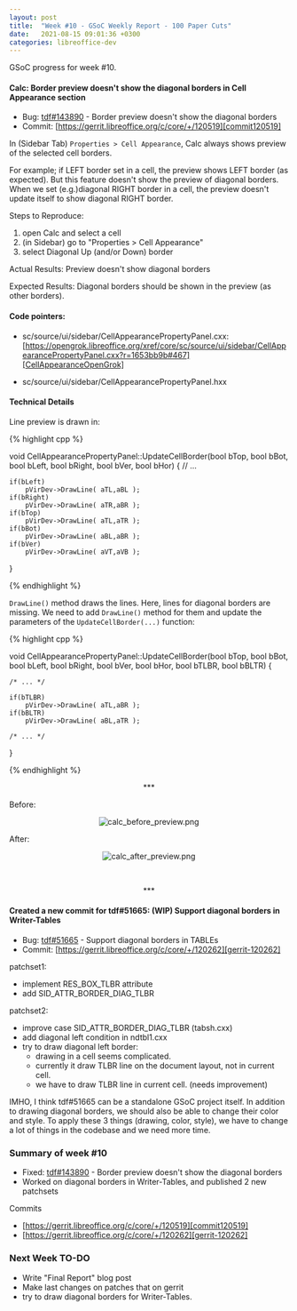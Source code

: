 ```yaml
---
layout: post
title:  "Week #10 - GSoC Weekly Report - 100 Paper Cuts"
date:   2021-08-15 09:01:36 +0300
categories: libreoffice-dev
---
```


GSoC progress for week #10.

#### Calc: Border preview doesn't show the diagonal borders in Cell Appearance section

- Bug: [tdf#143890][tdf#143890] - Border preview doesn't show the diagonal borders
- Commit: [https://gerrit.libreoffice.org/c/core/+/120519][commit120519]

In (Sidebar Tab) `Properties > Cell Appearance`, Calc always shows preview of the selected cell borders.

For example; if LEFT border set in a cell, the preview shows LEFT border (as expected). But this feature doesn't show the preview of diagonal borders. When we set (e.g.)diagonal RIGHT border in a cell, the preview doesn't update itself to show diagonal RIGHT border.

Steps to Reproduce:
1. open Calc and select a cell
2. (in Sidebar) go to "Properties > Cell Appearance"
3. select Diagonal Up (and/or Down) border 

Actual Results:
Preview doesn't show diagonal borders

Expected Results:
Diagonal borders should be shown in the preview (as other borders).


#### Code pointers:

- sc/source/ui/sidebar/CellAppearancePropertyPanel.cxx: [https://opengrok.libreoffice.org/xref/core/sc/source/ui/sidebar/CellAppearancePropertyPanel.cxx?r=1653bb9b#467][CellAppearanceOpenGrok]

- sc/source/ui/sidebar/CellAppearancePropertyPanel.hxx

#### Technical Details

Line preview is drawn in:

{% highlight cpp %}

void CellAppearancePropertyPanel::UpdateCellBorder(bool bTop, bool bBot, bool bLeft, bool bRight,
                                                   bool bVer, bool bHor)
{
    // ...

    if(bLeft)
        pVirDev->DrawLine( aTL,aBL );
    if(bRight)
        pVirDev->DrawLine( aTR,aBR );
    if(bTop)
        pVirDev->DrawLine( aTL,aTR );
    if(bBot)
        pVirDev->DrawLine( aBL,aBR );
    if(bVer)
        pVirDev->DrawLine( aVT,aVB );

}

{% endhighlight %}

`DrawLine()` method draws the lines. Here, lines for diagonal borders are missing. We need to add `DrawLine()` method for them and update the parameters of the `UpdateCellBorder(...)` function:

{% highlight cpp %}

void CellAppearancePropertyPanel::UpdateCellBorder(bool bTop, bool bBot, bool bLeft, bool bRight,
                                                   bool bVer, bool bHor,
                                                   bool bTLBR, bool bBLTR)
{                                             

    /* ... */

    if(bTLBR)
        pVirDev->DrawLine( aTL,aBR );
    if(bBLTR)
        pVirDev->DrawLine( aBL,aTR );

    /* ... */

}

{% endhighlight %}

<p align="center">
	***
</p>

Before:

<p align="center">
  <img src="../../../../folder/libreoffice-png/calc_before_preview.png" alt="calc_before_preview.png"/>
</p>

After:

<p align="center">
  <img src="../../../../folder/libreoffice-png/calc_after_preview.png" alt="calc_after_preview.png"/>
</p>

<br>
<p align="center">
	***
</p>


#### Created a new commit for tdf#51665: (WIP) Support diagonal borders in Writer-Tables

- Bug: [tdf#51665][tdf#51665] - Support diagonal borders in TABLEs
- Commit: [https://gerrit.libreoffice.org/c/core/+/120262][gerrit-120262]

patchset1:
- implement RES_BOX_TLBR attribute
- add SID_ATTR_BORDER_DIAG_TLBR

patchset2:
- improve case SID_ATTR_BORDER_DIAG_TLBR (tabsh.cxx)
- add diagonal left condition in ndtbl1.cxx
- try to draw diagonal left border:
  - drawing in a cell seems complicated.
  - currently it draw TLBR line on the document
    layout, not in current cell.
  - we have to draw TLBR line in current cell.
    (needs improvement)

IMHO, I think tdf#51665 can be a standalone GSoC project itself. In addition to drawing diagonal borders, we should also be able to change their color and style. To apply these 3 things (drawing, color, style), we have to change a lot of things in the codebase and we need more time.

### Summary of week #10

- Fixed: [tdf#143890][tdf#143890] - Border preview doesn't show the diagonal borders
- Worked on diagonal borders in Writer-Tables, and published 2 new patchsets

Commits
- [https://gerrit.libreoffice.org/c/core/+/120519][commit120519]
- [https://gerrit.libreoffice.org/c/core/+/120262][gerrit-120262]

### Next Week TO-DO

- Write "Final Report" blog post
- Make last changes on patches that on gerrit
- try to draw diagonal borders for Writer-Tables.


[tdf#143890]: https://bugs.documentfoundation.org/show_bug.cgi?id=143890

[commit120519]: https://gerrit.libreoffice.org/c/core/+/120519

[CellAppearanceOpenGrok]: https://opengrok.libreoffice.org/xref/core/sc/source/ui/sidebar/CellAppearancePropertyPanel.cxx?r=1653bb9b#467

[tdf#51665]: https://bugs.documentfoundation.org/show_bug.cgi?id=51665

[gerrit-120262]: https://gerrit.libreoffice.org/c/core/+/120262